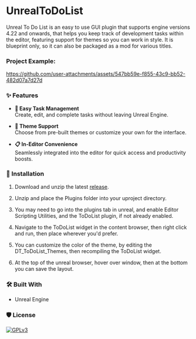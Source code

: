 # UnrealToDoList

Unreal To Do List is an easy to use GUI plugin that supports engine versions 4.22 and onwards, that helps you keep track of development tasks within the editor, featuring support for themes so you can work in style.
It is blueprint only, so it can also be packaged as a mod for various titles.

### Project Example:

https://github.com/user-attachments/assets/547bb59e-f855-43c9-bb52-482d07a7d27d

### ✨ Features

- **📝 Easy Task Management**  
  Create, edit, and complete tasks without leaving Unreal Engine.

- **🎨 Theme Support**  
  Choose from pre-built themes or customize your own for the interface.

- **📋 In-Editor Convenience**  
  Seamlessly integrated into the editor for quick access and productivity boosts.

### 🚀 Installation

1. Download and unzip the latest [release](https://github.com/Mythical-Github/UnrealToDoList/releases/latest).

2. Unzip and place the Plugins folder into your uproject directory.

3. You may need to go into the plugins tab in unreal, and enable Editor Scripting Utilities, and the ToDoList plugin, if not already enabled.

4. Navigate to the ToDoList widget in the content browser, then right click and run, then place wherever you'd prefer.

5. You can customize the color of the theme, by editing the DT_ToDoList_Themes, then recompiling the ToDoList widget.

6. At the top of the unreal browser, hover over window, then at the bottom you can save the layout.

### 🛠️ Built With

- Unreal Engine

### 🛡️ License

[![GPLv3](https://www.gnu.org/graphics/gplv3-with-text-136x68.png)](LICENSE)

